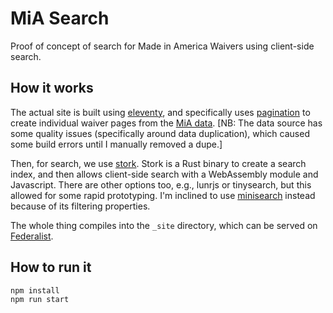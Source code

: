 # MiA Search

Proof of concept of search for Made in America Waivers using client-side search.

## How it works

The actual site is built using [eleventy](https://11ty.dev), and specifically uses [pagination](https://www.11ty.dev/docs/pagination/) to create individual waiver pages from the [MiA data](https://github.com/GSA/made-in-america-data). [NB: The data source has some quality issues (specifically around data duplication), which caused some build errors until I manually removed a dupe.]

Then, for search, we use [stork](https://stork-search.net/). Stork is a Rust binary to create a search index, and then allows client-side search with a WebAssembly module and Javascript. There are other options too, e.g., lunrjs or tinysearch, but this allowed for some rapid prototyping. I'm inclined to use [minisearch](https://github.com/lucaong/minisearch) instead because of its filtering properties.

The whole thing compiles into the `_site` directory, which can be served on [Federalist](https://federalist.18f.gov).

## How to run it

```sh
npm install
npm run start
```
